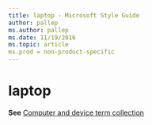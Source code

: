 ```yaml
---
title: laptop - Microsoft Style Guide
author: pallep
ms.author: pallep
ms.date: 11/19/2016
ms.topic: article
ms.prod = non-product-specific
---
```


# laptop

**See** [Computer and device term collection](/style-guide/a-z-word-list-term-collections/term-collections/computer-device-terms)
